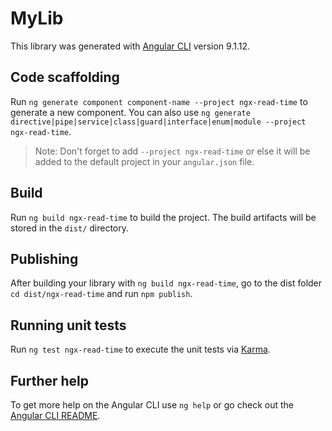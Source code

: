 # MyLib

This library was generated with [Angular CLI](https://github.com/angular/angular-cli) version 9.1.12.

## Code scaffolding

Run `ng generate component component-name --project ngx-read-time` to generate a new component. You can also use `ng generate directive|pipe|service|class|guard|interface|enum|module --project ngx-read-time`.

> Note: Don't forget to add `--project ngx-read-time` or else it will be added to the default project in your `angular.json` file.

## Build

Run `ng build ngx-read-time` to build the project. The build artifacts will be stored in the `dist/` directory.

## Publishing

After building your library with `ng build ngx-read-time`, go to the dist folder `cd dist/ngx-read-time` and run `npm publish`.

## Running unit tests

Run `ng test ngx-read-time` to execute the unit tests via [Karma](https://karma-runner.github.io).

## Further help

To get more help on the Angular CLI use `ng help` or go check out the [Angular CLI README](https://github.com/angular/angular-cli/blob/master/README.md).
